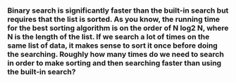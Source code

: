 ### Binary search is significantly faster than the built-in search but requires that the list is sorted. As you know, the running time for the best sorting algorithm is on the order of N log2 N, where N is the length of the list. If we search a lot of times on the same list of data, it makes sense to sort it once before doing the searching. Roughly how many times do we need to search in order to make sorting and then searching faster than using the built-in search?